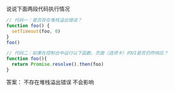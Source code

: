 说说下面两段代码执行情况

```js
// 代码一：是否存在堆栈溢出错误？
function foo() {
  setTimeout(foo, 0)
}
foo()

// 代码二：如果在控制台中运行以下函数，页面（选项卡）的UI是否仍然响应？
function foo(){
  return Promise.resolve().then(foo)
}
```

答案：
  不存在堆栈溢出错误
  不会影响